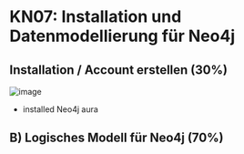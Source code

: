# KN07: Installation und Datenmodellierung für Neo4j

## Installation / Account erstellen (30%)
![image](https://github.com/xmin12/Jeyakumuar_M165/assets/112725311/6c2f45ec-de28-4d7f-8305-79255553f6f4)
- installed Neo4j aura

## B) Logisches Modell für Neo4j (70%)

